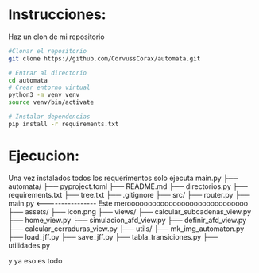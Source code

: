 # Instrucciones:
Haz un clon de mi repositorio

```bash
#Clonar el repositorio
git clone https://github.com/CorvussCorax/automata.git

# Entrar al directorio
cd automata
# Crear entorno virtual
python3 -m venv venv
source venv/bin/activate

# Instalar dependencias
pip install -r requirements.txt
```
# Ejecucion:
Una vez instalados todos los requerimentos solo ejecuta main.py
├── automata/
    ├── pyproject.toml
    ├── README.md
    ├── directorios.py
    ├── requirements.txt
    ├── tree.txt
    ├── .gitignore
    ├── src/
        ├── router.py
        ├── main.py  <---------------- Este merooooooooooooooooooooooooooooo
        ├── assets/
            ├── icon.png
        ├── views/
            ├── calcular_subcadenas_view.py
            ├── home_view.py
            ├── simulacion_afd_view.py
            ├── definir_afd_view.py
            ├── calcular_cerraduras_view.py
        ├── utils/
            ├── mk_img_automaton.py
            ├── load_jff.py
            ├── save_jff.py
            ├── tabla_transiciones.py
            ├── utilidades.py

y ya eso es todo
